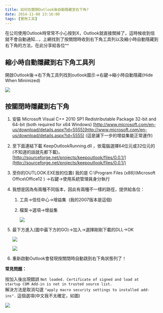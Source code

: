 ```yaml
---
title: 如何在關閉Outlook後自動隱藏至右下角?
date: 2014-11-08 23:16:00
tags: [實用工具]
---
```


在公司使用Outlook時常常不小心按到X，Outlook就直接關掉了，這時候收到信就不會自動通知...，上網找到了按關閉時收到右下角工具列以及縮小時自動隱藏到右下角的方法，在此分享給各位^^

## 縮小時自動隱藏到右下角工具列

開啟Outlook後→右下角工具列找到outlook圖示→右鍵→縮小時自動隱藏(Hide When Minimized)

[![](http://4.bp.blogspot.com/-KiyveuDpwXw/VFnL7ydlo1I/AAAAAAAAJXU/pp1Umg6JtK0/s320/1b6a954ee74d809c9ba845a49b557c0a-754712.jpeg)](http://4.bp.blogspot.com/-KiyveuDpwXw/VFnL7ydlo1I/AAAAAAAAJXU/pp1Umg6JtK0/s1600/1b6a954ee74d809c9ba845a49b557c0a-754712.jpeg)

## 按關閉時隱藏到右下角  
1. 安裝 Microsoft Visual C++ 2010 SP1 Redistributable Package 32-bit and 64-bit (both required for x64 Windows)
[http://www.microsoft.com/en-us/download/details.aspx?id=5555](http://www.microsoft.com/en-us/download/details.aspx?id=5555)
(這是讓下一步的增益集能正常運作)

2. 至下面連結下載 KeepOutlookRunning.dll ，依電腦選擇64位元或32位元的(不知道的話就先都下載)。
[http://sourceforge.net/projects/keepoutlook/files/0.0.1/](http://sourceforge.net/projects/keepoutlook/files/0.0.1/)

3. 至你的OUTLOOK.EXE放的位置( 我的是 C:\Program Files (x86)\Microsoft Office\Office12 ) →右鍵→使用系統管理員身分執行

4. 我想是因為有兩種不同版本，因此有兩種不一樣的路徑，提供給各位：
   1. 工具→信任中心→增益集  (我的2007版本是這個)
   2. 檔案→選項→增益集

      ![](http://4.bp.blogspot.com/-7tsXJ0-UfK0/VFnL8l7SYdI/AAAAAAAAJXg/enhKYUjiNf0/s1600/7ad883e297eae239c6784893423ddbfd-758348.jpeg)

5. 最下方進入(圖中最下方的GO)→加入→選擇剛剛下載的DLL→OK

   [![](http://2.bp.blogspot.com/-o-fPVYy1aXg/VFnL9FX6nhI/AAAAAAAAJXs/C5zMrEAKU60/s320/95cd4f95d5bf27cedd8632c25c3ffc1c-760630.jpeg)](http://2.bp.blogspot.com/-o-fPVYy1aXg/VFnL9FX6nhI/AAAAAAAAJXs/C5zMrEAKU60/s1600/95cd4f95d5bf27cedd8632c25c3ffc1c-760630.jpeg)

   [![](http://3.bp.blogspot.com/-bntxwvx2LiI/VFnL9zfUWQI/AAAAAAAAJX4/oIuJkMxhKRM/s320/3ef837ba78f8f19934b1a73f20438a43-763517.jpeg)](http://3.bp.blogspot.com/-bntxwvx2LiI/VFnL9zfUWQI/AAAAAAAAJX4/oIuJkMxhKRM/s1600/3ef837ba78f8f19934b1a73f20438a43-763517.jpeg)

6. 重新啟動Outlook會發現按關閉時自動跳到右下角狀態列了！

**常見問題：**

按加入後出現錯誤
`Not loaded. Certificate of signed and load at startup COM Add-in is not in trusted source list.`  
解決方法是取消勾選 `"apply macro security settings to installed add-ins".` 這個選項(中文我不太確定，如圖)

[![](http://4.bp.blogspot.com/-bldRZ40hl0k/VFnL-cC7tiI/AAAAAAAAJYE/BS6tdEtzqWg/s320/d696326a00fa258ca15dda058f5700de-765879.jpeg)](http://4.bp.blogspot.com/-bldRZ40hl0k/VFnL-cC7tiI/AAAAAAAAJYE/BS6tdEtzqWg/s1600/d696326a00fa258ca15dda058f5700de-765879.jpeg)


